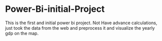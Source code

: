 # Power-Bi-initial-Project
This is the first and initial power bi project. Not Have advance calculations, just took the data from the web and preprocess it and visualize the yearly gdp on the map.
